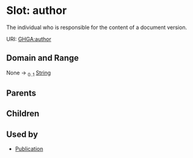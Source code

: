 
# Slot: author


The individual who is responsible for the content of a document version.

URI: [GHGA:author](https://w3id.org/GHGA/author)


## Domain and Range

None &#8594;  <sub>0..1</sub> [String](types/String.md)

## Parents


## Children


## Used by

 * [Publication](Publication.md)
